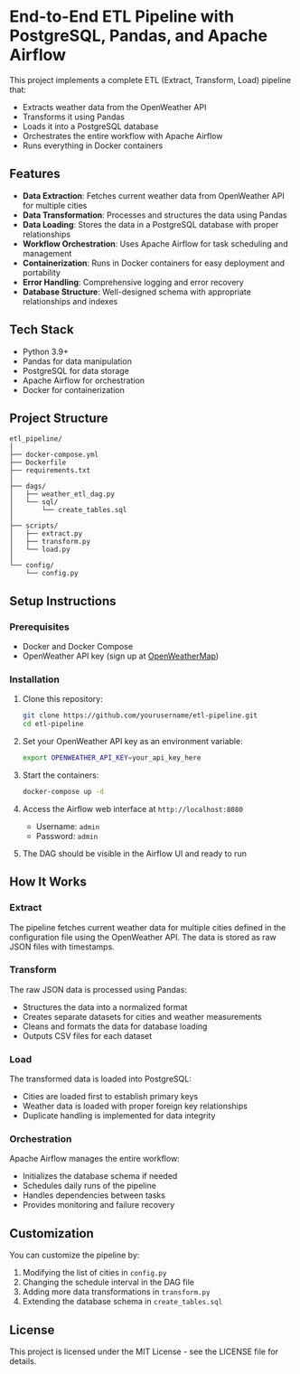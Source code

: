 # End-to-End ETL Pipeline with PostgreSQL, Pandas, and Apache Airflow

This project implements a complete ETL (Extract, Transform, Load) pipeline that:
- Extracts weather data from the OpenWeather API
- Transforms it using Pandas
- Loads it into a PostgreSQL database
- Orchestrates the entire workflow with Apache Airflow
- Runs everything in Docker containers

## Features

- **Data Extraction**: Fetches current weather data from OpenWeather API for multiple cities
- **Data Transformation**: Processes and structures the data using Pandas
- **Data Loading**: Stores the data in a PostgreSQL database with proper relationships
- **Workflow Orchestration**: Uses Apache Airflow for task scheduling and management
- **Containerization**: Runs in Docker containers for easy deployment and portability
- **Error Handling**: Comprehensive logging and error recovery
- **Database Structure**: Well-designed schema with appropriate relationships and indexes

## Tech Stack

- Python 3.9+
- Pandas for data manipulation
- PostgreSQL for data storage
- Apache Airflow for orchestration
- Docker for containerization

## Project Structure

```
etl_pipeline/
│
├── docker-compose.yml
├── Dockerfile
├── requirements.txt
│
├── dags/
│   ├── weather_etl_dag.py
│   └── sql/
│       └── create_tables.sql
│
├── scripts/
│   ├── extract.py
│   ├── transform.py
│   └── load.py
│
└── config/
    └── config.py
```

## Setup Instructions

### Prerequisites

- Docker and Docker Compose
- OpenWeather API key (sign up at [OpenWeatherMap](https://openweathermap.org/api))

### Installation

1. Clone this repository:
   ```bash
   git clone https://github.com/yourusername/etl-pipeline.git
   cd etl-pipeline
   ```

2. Set your OpenWeather API key as an environment variable:
   ```bash
   export OPENWEATHER_API_KEY=your_api_key_here
   ```

3. Start the containers:
   ```bash
   docker-compose up -d
   ```

4. Access the Airflow web interface at `http://localhost:8080` 
   - Username: `admin`
   - Password: `admin`

5. The DAG should be visible in the Airflow UI and ready to run

## How It Works

### Extract

The pipeline fetches current weather data for multiple cities defined in the configuration file using the OpenWeather API. The data is stored as raw JSON files with timestamps.

### Transform

The raw JSON data is processed using Pandas:
- Structures the data into a normalized format
- Creates separate datasets for cities and weather measurements
- Cleans and formats the data for database loading
- Outputs CSV files for each dataset

### Load

The transformed data is loaded into PostgreSQL:
- Cities are loaded first to establish primary keys
- Weather data is loaded with proper foreign key relationships
- Duplicate handling is implemented for data integrity

### Orchestration

Apache Airflow manages the entire workflow:
- Initializes the database schema if needed
- Schedules daily runs of the pipeline
- Handles dependencies between tasks
- Provides monitoring and failure recovery

## Customization

You can customize the pipeline by:

1. Modifying the list of cities in `config.py`
2. Changing the schedule interval in the DAG file
3. Adding more data transformations in `transform.py`
4. Extending the database schema in `create_tables.sql`

## License

This project is licensed under the MIT License - see the LICENSE file for details.
